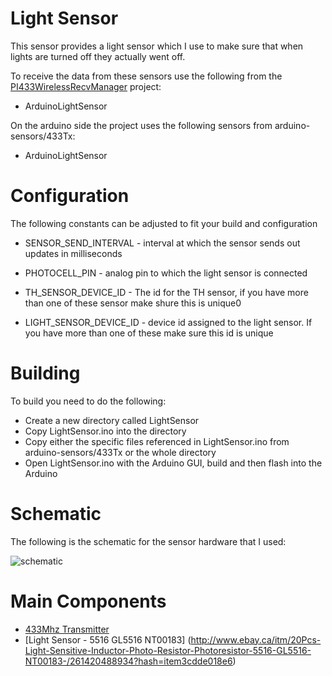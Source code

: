 # Light Sensor

This sensor provides a light sensor which I use to make sure
that when lights are turned off they actually went off.

To receive the data from these sensors use the following from the
[PI433WirelessRecvManager](https://github.com/mhdawson/PI433WirelessRecvManager) project:

* ArduinoLightSensor


On the arduino side the project uses the following sensors
from arduino-sensors/433Tx:

* ArduinoLightSensor


# Configuration

The following constants can be adjusted to fit your build
and configuration

* SENSOR_SEND_INTERVAL - interval at which the sensor sends out updates 
  in milliseconds

* PHOTOCELL_PIN            - analog pin to which the light sensor is connected

* TH_SENSOR_DEVICE_ID      - The id for the TH sensor, if you have more than 
                             one of these sensor make shure this is unique0

* LIGHT_SENSOR_DEVICE_ID   - device id assigned to the light sensor. If you have more
                             than one of these make sure this id is unique

# Building

To build you need to do the following:

* Create a new directory called LightSensor 
* Copy LightSensor.ino into the directory
* Copy either the specific files referenced in LightSensor.ino
  from arduino-sensors/433Tx or the whole directory
* Open LightSensor.ino with the Arduino GUI,
  build and then flash into the Arduino

# Schematic

The following is the schematic for the sensor hardware that I
used:

![schematic](https://raw.githubusercontent.com/mhdawson/arduino-sensors/master/pictures/ligthSensor_diag.jpg)

# Main Components

* [433Mhz Transmitter](http://www.ebay.ca/itm/280909343896?_trksid=p2060353.m2749.l2649&ssPageName=STRK%3AMEBIDX%3AIT)
* [Light Sensor - 5516 GL5516 NT00183] (http://www.ebay.ca/itm/20Pcs-Light-Sensitive-Inductor-Photo-Resistor-Photoresistor-5516-GL5516-NT00183-/261420488934?hash=item3cdde018e6)



